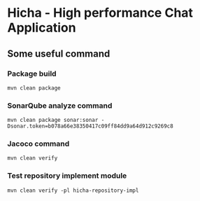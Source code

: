 # Hicha - High performance Chat Application
## Some useful command 

### Package build
```shell
mvn clean package
```

### SonarQube analyze command
```shell
mvn clean package sonar:sonar -Dsonar.token=b078a66e38350417c09ff84dd9a64d912c9269c8
```

### Jacoco command
```shell
mvn clean verify
```

### Test repository implement module
```shell
mvn clean verify -pl hicha-repository-impl
```